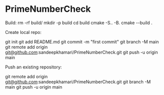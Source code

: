 # PrimeNumberCheck

Build:
 rm -rf build/
 mkdir -p build
 cd build
 cmake -S.. -B.
 cmake --build .

Create local repo:

git init
git add README.md
git commit -m "first commit"
git branch -M main
git remote add origin git@github.com:sandeepkhamari/PrimeNumberCheck.git
git push -u origin main

Push an existing repository:

git remote add origin git@github.com:sandeepkhamari/PrimeNumberCheck.git
git branch -M main
git push -u origin main
